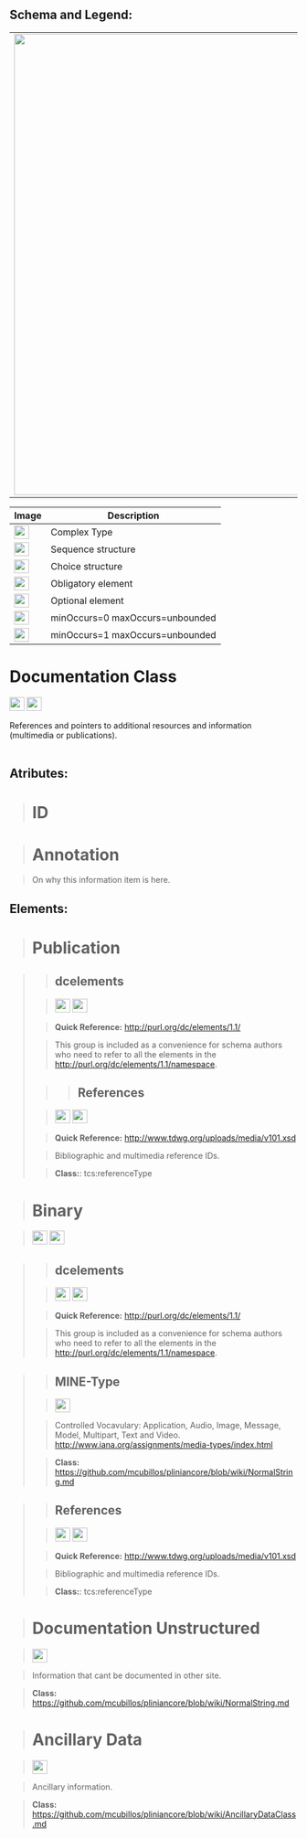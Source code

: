 <h2><b>Schema and Legend:</b></h2>


<table><tr><td><img src='http://img7.imageshack.us/img7/820/documentationclass.jpg' width='683' height='807' /></td></tr>

<table><thead><th>Image</th><th>Description</th></thead><tbody>
<tr><td><img src='http://imageshack.us/a/img16/5397/multipleg.jpg' width='26' height='24' /></td><td>Complex Type</td></tr>
<tr><td><img src='http://img6.imageshack.us/img6/1315/sequencej.jpg' width='26' height='24' /></td><td>Sequence structure</td></tr>
<tr><td><img src='http://img266.imageshack.us/img266/2791/choice.jpg' width='26' height='24' /></td><td>Choice structure</td></tr>
<tr><td><img src='http://img52.imageshack.us/img52/2777/elementkw.jpg' width='26' height='24' /></td><td>Obligatory element</td></tr>
<tr><td><img src='http://img585.imageshack.us/img585/4808/optional.jpg' width='26' height='24' /></td><td>Optional element</td></tr>
<tr><td><img src='http://img19.imageshack.us/img19/4356/infinitol.jpg' width='26' height='24' /></td><td>minOccurs=0 maxOccurs=unbounded</td></tr>
<tr><td><img src='http://img198.imageshack.us/img198/6134/unoinfinito.jpg' width='26' height='24' /></td><td>minOccurs=1 maxOccurs=unbounded</td></tr></tbody></table>

<h1><b>Documentation Class</b></h1>

<img src='http://imageshack.us/a/img16/5397/multipleg.jpg' width='26' height='24' /> <img src='http://img6.imageshack.us/img6/1315/sequencej.jpg' width='26' height='24' />

References and pointers to additional resources and information (multimedia or publications).<br>
<br>
<h2>Atributes:</h2>

<blockquote><h1>ID</h1></blockquote>

<blockquote><h1>Annotation</h1></blockquote>

<blockquote>On why this information item is here.</blockquote>


<h2>Elements:</h2>

<blockquote><h1>Publication</h1></blockquote>

<blockquote>
<blockquote><h2>dcelements</h2>
</blockquote><blockquote><img src='http://img585.imageshack.us/img585/4808/optional.jpg' width='26' height='24' /> <img src='http://img198.imageshack.us/img198/6134/unoinfinito.jpg' width='26' height='24' /></blockquote>

<blockquote><b>Quick Reference:</b> <a href='http://purl.org/dc/elements/1.1/'>http://purl.org/dc/elements/1.1/</a></blockquote>

<blockquote>This group is included as a convenience for schema authors who need to refer to all the elements in  the <a href='http://purl.org/dc/elements/1.1/namespace'>http://purl.org/dc/elements/1.1/namespace</a>.<br>
</blockquote>
<blockquote>
<blockquote><h2>References</h2></blockquote></blockquote>

<blockquote><img src='http://img585.imageshack.us/img585/4808/optional.jpg' width='26' height='24' /> <img src='http://img19.imageshack.us/img19/4356/infinitol.jpg' width='26' height='24' /></blockquote>

<blockquote><b>Quick Reference:</b> <a href='http://www.tdwg.org/uploads/media/v101.xsd'>http://www.tdwg.org/uploads/media/v101.xsd</a></blockquote>

<blockquote>Bibliographic and multimedia reference IDs.</blockquote>

<blockquote><b>Class:</b>: tcs:referenceType<br>
</blockquote></blockquote>


<blockquote><h1>Binary</h1></blockquote>

<blockquote><img src='http://img585.imageshack.us/img585/4808/optional.jpg' width='26' height='24' /> <img src='http://img198.imageshack.us/img198/6134/unoinfinito.jpg' width='26' height='24' /></blockquote>

<blockquote>
<blockquote><h2>dcelements</h2>
</blockquote><blockquote><img src='http://img585.imageshack.us/img585/4808/optional.jpg' width='26' height='24' /> <img src='http://img198.imageshack.us/img198/6134/unoinfinito.jpg' width='26' height='24' /></blockquote>

<blockquote><b>Quick Reference:</b> <a href='http://purl.org/dc/elements/1.1/'>http://purl.org/dc/elements/1.1/</a></blockquote>

<blockquote>This group is included as a convenience for schema authors who need to refer to all the elements in  the <a href='http://purl.org/dc/elements/1.1/namespace'>http://purl.org/dc/elements/1.1/namespace</a>.<br>
</blockquote></blockquote>

<blockquote>
<blockquote><h2>MINE-Type</h2></blockquote>

<blockquote><img src='http://img52.imageshack.us/img52/2777/elementkw.jpg' width='26' height='24' /></blockquote>

<blockquote>Controlled Vocavulary: Application, Audio, Image, Message, Model, Multipart, Text and Video. <a href='http://www.iana.org/assignments/media-types/index.html'>http://www.iana.org/assignments/media-types/index.html</a></blockquote>

<blockquote><b>Class:</b> <a href='https://github.com/mcubillos/pliniancore/blob/wiki/NormalString.md'>https://github.com/mcubillos/pliniancore/blob/wiki/NormalString.md</a></blockquote>

</blockquote>
<blockquote>
<blockquote><h2>References</h2></blockquote>

<blockquote><img src='http://img585.imageshack.us/img585/4808/optional.jpg' width='26' height='24' /> <img src='http://img19.imageshack.us/img19/4356/infinitol.jpg' width='26' height='24' /></blockquote>

<blockquote><b>Quick Reference:</b> <a href='http://www.tdwg.org/uploads/media/v101.xsd'>http://www.tdwg.org/uploads/media/v101.xsd</a></blockquote>

<blockquote>Bibliographic and multimedia reference IDs.</blockquote>

<blockquote><b>Class:</b>: tcs:referenceType<br>
</blockquote></blockquote>

<blockquote><h1>Documentation Unstructured</h1></blockquote>

<blockquote><img src='http://img585.imageshack.us/img585/4808/optional.jpg' width='26' height='24' /></blockquote>


<blockquote>Information that cant be documented in other site.</blockquote>

<blockquote><b>Class:</b> <a href='https://github.com/mcubillos/pliniancore/blob/wiki/NormalString.md'>https://github.com/mcubillos/pliniancore/blob/wiki/NormalString.md</a></blockquote>

<blockquote><h1>Ancillary Data</h1></blockquote>

<blockquote><img src='http://img52.imageshack.us/img52/2777/elementkw.jpg' width='26' height='24' /></blockquote>


<blockquote>Ancillary information.</blockquote>

<blockquote><b>Class:</b> <a href='https://github.com/mcubillos/pliniancore/blob/wiki/AncillaryDataClass.md'>https://github.com/mcubillos/pliniancore/blob/wiki/AncillaryDataClass.md</a>
